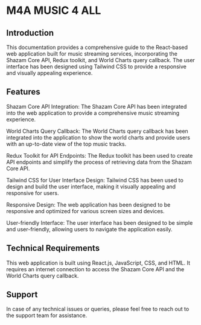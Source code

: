 # M4A MUSIC 4 ALL
## Introduction
This documentation provides a comprehensive guide to the React-based web application built for music streaming services, incorporating the Shazam Core API, Redux toolkit, and World Charts query callback. The user interface has been designed using Tailwind CSS to provide a responsive and visually appealing experience.

## Features

Shazam Core API Integration: The Shazam Core API has been integrated into the web application to provide a comprehensive music streaming experience.

World Charts Query Callback: The World Charts query callback has been integrated into the application to show the world charts and provide users with an up-to-date view of the top music tracks.

Redux Toolkit for API Endpoints: The Redux toolkit has been used to create API endpoints and simplify the process of retrieving data from the Shazam Core API.

Tailwind CSS for User Interface Design: Tailwind CSS has been used to design and build the user interface, making it visually appealing and responsive for users.

Responsive Design: The web application has been designed to be responsive and optimized for various screen sizes and devices.

User-friendly Interface: The user interface has been designed to be simple and user-friendly, allowing users to navigate the application easily.

## Technical Requirements
This web application is built using React.js, JavaScript, CSS, and HTML. It requires an internet connection to access the Shazam Core API and the World Charts query callback.

## Support
In case of any technical issues or queries, please feel free to reach out to the support team for assistance.
